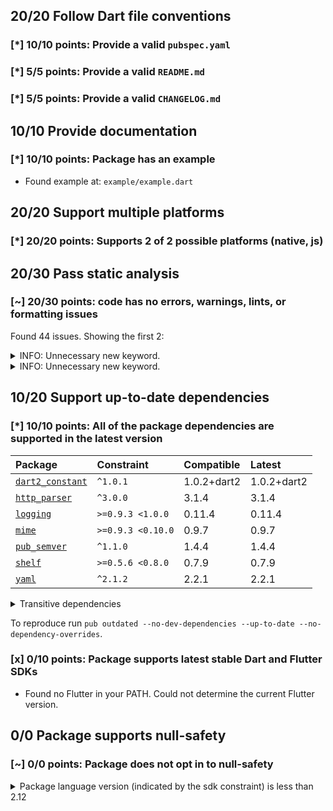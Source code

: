 ## 20/20 Follow Dart file conventions

### [*] 10/10 points: Provide a valid `pubspec.yaml`


### [*] 5/5 points: Provide a valid `README.md`


### [*] 5/5 points: Provide a valid `CHANGELOG.md`


## 10/10 Provide documentation

### [*] 10/10 points: Package has an example

* Found example at: `example/example.dart`

## 20/20 Support multiple platforms

### [*] 20/20 points: Supports 2 of 2 possible platforms (**native**, **js**)


## 20/30 Pass static analysis

### [~] 20/30 points: code has no errors, warnings, lints, or formatting issues

Found 44 issues. Showing the first 2:

<details>
<summary>
INFO: Unnecessary new keyword.
</summary>

`lib/repository.dart:27:15`

```
   ╷
27 │     _cached = new Version.parse(versionString);
   │               ^^^^^^^^^^^^^^^^^^^^^^^^^^^^^^^^
   ╵
```

To reproduce make sure you are using [pedantic](https://pub.dev/packages/pedantic#using-the-lints) and run `dartanalyzer lib/repository.dart`
</details>
<details>
<summary>
INFO: Unnecessary new keyword.
</summary>

`lib/repository.dart:109:7`

```
    ╷
109 │       new GenericProcessingException('ValidationError: $message');
    │       ^^^^^^^^^^^^^^^^^^^^^^^^^^^^^^^^^^^^^^^^^^^^^^^^^^^^^^^^^^^
    ╵
```

To reproduce make sure you are using [pedantic](https://pub.dev/packages/pedantic#using-the-lints) and run `dartanalyzer lib/repository.dart`
</details>

## 10/20 Support up-to-date dependencies

### [*] 10/10 points: All of the package dependencies are supported in the latest version

|Package|Constraint|Compatible|Latest|
|:-|:-|:-|:-|
|[`dart2_constant`]|`^1.0.1`|1.0.2+dart2|1.0.2+dart2|
|[`http_parser`]|`^3.0.0`|3.1.4|3.1.4|
|[`logging`]|`>=0.9.3 <1.0.0`|0.11.4|0.11.4|
|[`mime`]|`>=0.9.3 <0.10.0`|0.9.7|0.9.7|
|[`pub_semver`]|`^1.1.0`|1.4.4|1.4.4|
|[`shelf`]|`>=0.5.6 <0.8.0`|0.7.9|0.7.9|
|[`yaml`]|`^2.1.2`|2.2.1|2.2.1|

<details><summary>Transitive dependencies</summary>

|Package|Constraint|Compatible|Latest|
|:-|:-|:-|:-|
|[`async`]|-|2.4.2|2.4.2|
|[`charcode`]|-|1.1.3|1.1.3|
|[`collection`]|-|1.14.13|1.14.13|
|[`meta`]|-|1.2.3|1.2.3|
|[`source_span`]|-|1.7.0|1.7.0|
|[`stack_trace`]|-|1.9.6|1.9.6|
|[`stream_channel`]|-|2.0.0|2.0.0|
|[`string_scanner`]|-|1.0.5|1.0.5|
|[`term_glyph`]|-|1.1.0|1.1.0|
|[`typed_data`]|-|1.2.0|1.2.0|
</details>

To reproduce run `pub outdated --no-dev-dependencies --up-to-date --no-dependency-overrides`.

[`dart2_constant`]: https://pub.dev/packages/dart2_constant
[`http_parser`]: https://pub.dev/packages/http_parser
[`logging`]: https://pub.dev/packages/logging
[`mime`]: https://pub.dev/packages/mime
[`pub_semver`]: https://pub.dev/packages/pub_semver
[`shelf`]: https://pub.dev/packages/shelf
[`yaml`]: https://pub.dev/packages/yaml
[`async`]: https://pub.dev/packages/async
[`charcode`]: https://pub.dev/packages/charcode
[`collection`]: https://pub.dev/packages/collection
[`meta`]: https://pub.dev/packages/meta
[`source_span`]: https://pub.dev/packages/source_span
[`stack_trace`]: https://pub.dev/packages/stack_trace
[`stream_channel`]: https://pub.dev/packages/stream_channel
[`string_scanner`]: https://pub.dev/packages/string_scanner
[`term_glyph`]: https://pub.dev/packages/term_glyph
[`typed_data`]: https://pub.dev/packages/typed_data


### [x] 0/10 points: Package supports latest stable Dart and Flutter SDKs

* Found no Flutter in your PATH. Could not determine the current Flutter version.

## 0/0 Package supports null-safety

### [~] 0/0 points: Package does not opt in to null-safety

<details>
<summary>
Package language version (indicated by the sdk constraint) is less than 2.12
</summary>

Consider [migrating](https://dart.dev/null-safety/migration-guide).
</details>